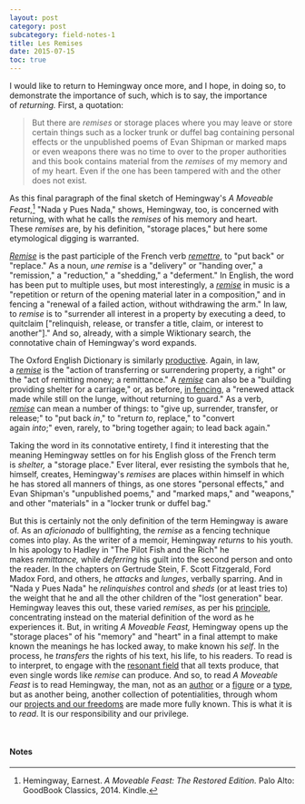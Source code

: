 ```yaml
---
layout: post
category: post
subcategory: field-notes-1
title: Les Remises
date: 2015-07-15
toc: true
---
```


I would like to return to Hemingway once more, and I hope, in doing so, to demonstrate the importance of such, which is to say, the importance of *returning.* First, a quotation:

> But there are *remises* or storage places where you may leave or store certain things such as a locker trunk or duffel bag containing personal effects or the unpublished poems of Evan Shipman or marked maps or even weapons there was no time to over to the proper authorities and this book contains material from the *remises* of my memory and of my heart. Even if the one has been tampered with and the other does not exist.

As this final paragraph of the final sketch of Hemingway's *A Moveable Feast*,[^1] "Nada y Pues Nada," shows, Hemingway, too, is concerned with returning, with what he calls the *remises* of his memory and heart. These *remises* are, by his definition, "storage places," but here some etymological digging is warranted.

[*Remise*](https://en.m.wiktionary.org/wiki/remise#French) is the past participle of the French verb [*remettre*](https://en.m.wiktionary.org/wiki/remettre), to "put back" or "replace." As a noun, *une remise* is a "delivery" or "handing over," a "remission," a "reduction," a "shedding," a "deferment." In English, the word has been put to multiple uses, but most interestingly, a [*remise*](https://en.m.wiktionary.org/wiki/remise) in music is a "repetition or return of the opening material later in a composition," and in fencing a "renewal of a failed action, without withdrawing the arm." In law, to *remise* is to "surrender all interest in a property by executing a deed, to quitclaim \["relinquish, release, or transfer a title, claim, or interest to another"\]." And so, already, with a simple Wiktionary search, the connotative chain of Hemingway's word expands.

The Oxford English Dictionary is similarly [productive](http://t.umblr.com/redirect?z=http%3A%2F%2Fwww.oed.com%2Fsearch%3FsearchType%3Ddictionary%26q%3Dremise%26_searchBtn%3DSearch&t=NTIyZDQ2MmY5OTY0ZjQxMGZjZGI5Mzc3ZTA2YWQ1ZmZiYWFkOTY1MCxmemF0Z1VyMg%3D%3D). Again, in law, a [*remise*](http://t.umblr.com/redirect?z=http%3A%2F%2Fwww.oed.com%2Fview%2FEntry%2F162203%3Frskey%3DuamrxH%26result%3D1%26isAdvanced%3Dfalse%23eid&t=OGUzOWE1NmQ3NjBhMzU1NmU2NDU0ODc4MGQyZWM1YzExNjI2YmI2NyxmemF0Z1VyMg%3D%3D) is the "action of transferring or surrendering property, a right" or the "act of remitting money; a remittance." A [*remise*](http://t.umblr.com/redirect?z=http%3A%2F%2Fwww.oed.com%2Fview%2FEntry%2F162204%3Frskey%3DuamrxH%26result%3D2%26isAdvanced%3Dfalse%23eid&t=OWJjNzJlNDAwYzEzYWZjZGI5MmZkMGI3M2NiNjU3NmZmM2UwZDlhYSxmemF0Z1VyMg%3D%3D) can also be a "building providing shelter for a carriage," or, as before, [in fencing](http://t.umblr.com/redirect?z=http%3A%2F%2Fwww.oed.com%2Fview%2FEntry%2F274952%3Frskey%3DuamrxH%26result%3D4%26isAdvanced%3Dfalse%23eid&t=MGVlODVmYTgwYWUxMDM5ZjY5NDI3OGZhZjc1ZWZkMzg0MWUxNTU4MSxmemF0Z1VyMg%3D%3D), a "renewed attack made while still on the lunge, without returning to guard." As a verb, [*remise*](http://t.umblr.com/redirect?z=http%3A%2F%2Fwww.oed.com%2Fview%2FEntry%2F162206%3Frskey%3DuamrxH%26result%3D5%26isAdvanced%3Dfalse%23eid&t=YjExMTliNmRiODhmNjUyYzU3Yjg4ZTc1NzIzZGUyMmFjMzYzMGMwNixmemF0Z1VyMg%3D%3D) can mean a number of things: to "give up, surrender, transfer, or release;" to "put back *in*," to "return *to*, replace," to "convert again *into*;" even, rarely, to "bring together again; to lead back again."

Taking the word in its connotative entirety, I find it interesting that the meaning Hemingway settles on for his English gloss of the French term is *shelter,* a "storage place." Ever literal, ever resisting the symbols that he, himself, creates, Hemingway's *remises* are places within himself in which he has stored all manners of things, as one stores "personal effects," and Evan Shipman's "unpublished poems," and "marked maps," and "weapons," and other "materials" in a "locker trunk or duffel bag."

But this is certainly not the only definition of the term Hemingway is aware of. As an *aficionado* of bullfighting, the *remise* as a fencing technique comes into play. As the writer of a memoir, Hemingway *returns* to his youth. In his apology to Hadley in "The Pilot Fish and the Rich" he makes *remittance,* while *deferring* his guilt into the second person and onto the reader. In the chapters on Gertrude Stein, F. Scott Fitzgerald, Ford Madox Ford, and others, he *attacks* and *lunges*, verbally sparring. And in "Nada y Pues Nada" he *relinquishes* control and *sheds* (or at least tries to) the weight that he and all the other children of the "lost generation" bear. Hemingway leaves this out, these varied *remises*, as per his [principle](https://www.theparisreview.org/interviews/4825/the-art-of-fiction-no-21-ernest-hemingway), concentrating instead on the material definition of the word as he experiences it. But, in writing *A Moveable Feast,* Hemingway opens up the "storage places" of his \"memory" and "heart" in a final attempt to make known the meanings he has locked away, to make known his *self*. In the process, he *transfers* the rights of his text, his life, to his readers. To read is to interpret, to engage with the [resonant field](/2015/07/14/reading-and-resonance) that all texts produce, that even single words like *remise* can produce. And so, to read *A Moveable Feast* is to read Hemingway, the man, not as an [author](https://en.wikipedia.org/wiki/Author_function) or a [figure](https://en.wikipedia.org/wiki/Historical_figure) or a [type](http://sociologyindex.com/typification.htm), but as another being, another collection of potentialities, through whom our [projects and our freedoms](http://localhost:4000/2015/05/23/the-field-and-the-other) are made more fully known. This is what it is to *read*. It is our responsibility and our privilege.

<br>

#### Notes

[^1]: Hemingway, Earnest. *A Moveable Feast: The Restored Edition.* Palo Alto: GoodBook Classics, 2014. Kindle.
